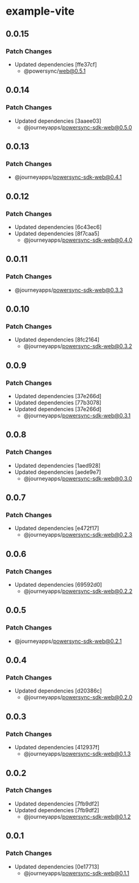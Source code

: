 # example-vite

## 0.0.15

### Patch Changes

- Updated dependencies [ffe37cf]
  - @powersync/web@0.5.1

## 0.0.14

### Patch Changes

- Updated dependencies [3aaee03]
  - @journeyapps/powersync-sdk-web@0.5.0

## 0.0.13

### Patch Changes

- @journeyapps/powersync-sdk-web@0.4.1

## 0.0.12

### Patch Changes

- Updated dependencies [6c43ec6]
- Updated dependencies [8f7caa5]
  - @journeyapps/powersync-sdk-web@0.4.0

## 0.0.11

### Patch Changes

- @journeyapps/powersync-sdk-web@0.3.3

## 0.0.10

### Patch Changes

- Updated dependencies [8fc2164]
  - @journeyapps/powersync-sdk-web@0.3.2

## 0.0.9

### Patch Changes

- Updated dependencies [37e266d]
- Updated dependencies [77b3078]
- Updated dependencies [37e266d]
  - @journeyapps/powersync-sdk-web@0.3.1

## 0.0.8

### Patch Changes

- Updated dependencies [1aed928]
- Updated dependencies [aede9e7]
  - @journeyapps/powersync-sdk-web@0.3.0

## 0.0.7

### Patch Changes

- Updated dependencies [e472f17]
  - @journeyapps/powersync-sdk-web@0.2.3

## 0.0.6

### Patch Changes

- Updated dependencies [69592d0]
  - @journeyapps/powersync-sdk-web@0.2.2

## 0.0.5

### Patch Changes

- @journeyapps/powersync-sdk-web@0.2.1

## 0.0.4

### Patch Changes

- Updated dependencies [d20386c]
  - @journeyapps/powersync-sdk-web@0.2.0

## 0.0.3

### Patch Changes

- Updated dependencies [412937f]
  - @journeyapps/powersync-sdk-web@0.1.3

## 0.0.2

### Patch Changes

- Updated dependencies [7fb9df2]
- Updated dependencies [7fb9df2]
  - @journeyapps/powersync-sdk-web@0.1.2

## 0.0.1

### Patch Changes

- Updated dependencies [0e17713]
  - @journeyapps/powersync-sdk-web@0.1.1
